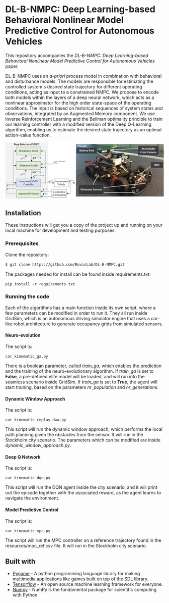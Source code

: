 # DL-B-NMPC: Deep Learning-based Behavioral Nonlinear Model Predictive Control for Autonomous Vehicles

This repository accompanies the *DL-B-NMPC: Deep Learning-based Behavioral Nonlinear Model Predictive Control for Autonomous Vehicles* paper.

DL-B-NMPC uses an *a-priori* process model in combination with behavioral and disturbance models. The models are responsible for estimating the controlled system's desired state trajectory for different operating conditions, acting as input to a constrained NMPC. We propose to encode both models within the layers of a deep neural network, which acts as a nonlinear approximator for the high order state-space of the operating conditions. The input is based on historical sequences of system states and observations, integrated by an Augmented Memory component. We use Inverse Reinforcement Learning and the Bellman optimality principle to train our learning controller with a modified version of the Deep Q-Learning algorithm, enabling us to estimate the desired state trajectory as an optimal action-value function.

![Alt text](images/dl_b_nmpc_block_diagram.png?raw=true)

## Installation

These instructions will get you a copy of the project up and running on your local machine for development and testing purposes. 

### Prerequisites

Clone the repository:
```bash
$ git clone https://github.com/RovisLab/DL-B-NMPC.git
```

The packages needed for install can be found inside requirements.txt: 

```
pip install -r requirements.txt
```

### Running the code

Each of the algorithms has a main function inside its own script, where a few parameters can be modified in order to run it. 
They all run inside GridSim, which is an autonomous driving simulator engine that uses a car-like robot architecture to generate occupancy grids from simulated sensors.

#### Neuro-evolution

The script is: 
```
car_kinematic_ga.py
```

There is a boolean parameter, called *train_ga*, which enables the prediction and the training of the neuro-evolutionary algorithm.
If *train_ga* is set to **False**, a pre-defined elite model will be loaded, and will run into the seamless scenario inside GridSim.
If *train_ga* is set to **True**, the agent will start training, based on the parameters *nr_population* and *nr_generations*.

#### Dynamic Window Approach

The script is: 
```
car_kinematic_replay_dwa.py
```

This script will run the dynamic window approach, which performs the local path planning given the obstacles from the sensor. It will run in the Stockholm city scenario.
The parameters which can be modified are inside *dynamic_window_approach.py*. 

#### Deep Q Network

The script is: 
```
car_kinematic_dqn.py
```

This script will run the DQN agent inside the city scenario, and it will print out the episode together with the associated reward, as the agent learns to navigate the environment.

#### Model Predictive Control

The script is: 
```
car_kinematic_mpc.py
```

The script will run the MPC controller on a reference trajectory found in the resources/mpc_ref.csv file. It will run in the Stockholm city scenario.

## Built with

* [Pygame](https://www.pygame.org/news) - A python programming language library for making multimedia applications like games built on top of the SDL library.
* [Tensorflow](https://www.tensorflow.org/) - An open source machine learning framework for everyone.
* [Numpy](http://www.numpy.org/) - NumPy is the fundamental package for scientific computing with Python.


